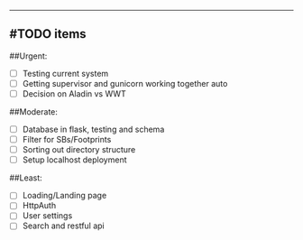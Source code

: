 ------------------
#TODO items
------------------
##Urgent:
  - [ ] Testing current system
  - [ ] Getting supervisor and gunicorn working together auto
  - [ ] Decision on Aladin vs WWT

##Moderate:
  - [ ] Database in flask, testing and schema
  - [ ] Filter for SBs/Footprints
  - [ ] Sorting out directory structure
  - [ ] Setup localhost deployment

##Least:
  - [ ] Loading/Landing page
  - [ ] HttpAuth 
  - [ ] User settings
  - [ ] Search and restful api
